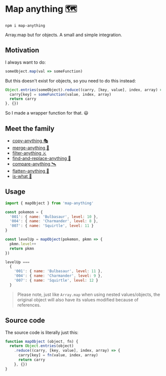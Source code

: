 # Map anything 🗺

```
npm i map-anything
```

Array.map but for objects. A small and simple integration.

## Motivation

I always want to do:

```js
someObject.map(val => someFunction)
```

But this doesn't exist for objects, so you need to do this instead:

```js
Object.entries(someObject).reduce((carry, [key, value], index, array) => {
  carry[key] = someFunction(value, index, array)
  return carry
}, {})
```

So I made a wrapper function for that. 😃

## Meet the family

- [copy-anything 🎭](https://github.com/mesqueeb/copy-anything)
- [merge-anything 🥡](https://github.com/mesqueeb/merge-anything)
- [filter-anything ⚔️](https://github.com/mesqueeb/filter-anything)
- [find-and-replace-anything 🎣](https://github.com/mesqueeb/find-and-replace-anything)
- [compare-anything 🛰](https://github.com/mesqueeb/compare-anything)
- [flatten-anything 🏏](https://github.com/mesqueeb/flatten-anything)
- [is-what 🙉](https://github.com/mesqueeb/is-what)

## Usage

```js
import { mapObject } from 'map-anything'

const pokemon = {
  '001': { name: 'Bulbasaur', level: 10 },
  '004': { name: 'Charmander', level: 8 },
  '007': { name: 'Squirtle', level: 11 }
}

const levelUp = mapObject(pokemon, pkmn => {
  pkmn.level++
  return pkmn
})

levelUp ===
  {
    '001': { name: 'Bulbasaur', level: 11 },
    '004': { name: 'Charmander', level: 9 },
    '007': { name: 'Squirtle', level: 12 }
  }
```

> Please note, just like `Array.map` when using nested values/objects, the original object will also have its values modified because of references.

## Source code

The source code is literally just this:

```JavaScript
function mapObject (object, fn) {
  return Object.entries(object)
    .reduce((carry, [key, value], index, array) => {
      carry[key] = fn(value, index, array)
      return carry
    }, {})
}
```
